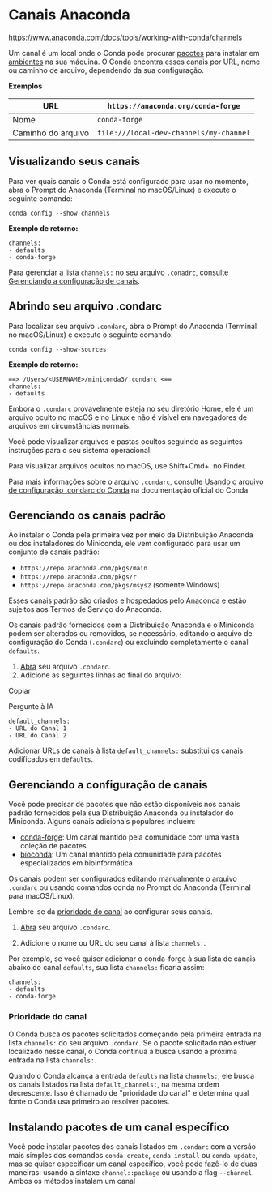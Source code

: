 # Canais Anaconda

https://www.anaconda.com/docs/tools/working-with-conda/channels

Um canal é um local onde o Conda pode procurar [pacotes](https://www.anaconda.com/docs/tools/working-with-conda/packages/install-packages) para instalar em [ambientes](https://www.anaconda.com/docs/tools/working-with-conda/environments) na sua máquina. O Conda encontra esses canais por URL, nome ou caminho de arquivo, dependendo da sua configuração.

**Exemplos**

| URL                | `https://anaconda.org/conda-forge`      |
| ------------------ | --------------------------------------- |
| Nome               | `conda-forge`                           |
| Caminho do arquivo | `file:///local-dev-channels/my-channel` |

## Visualizando seus canais

Para ver quais canais o Conda está configurado para usar no momento, abra o Prompt do Anaconda (Terminal no macOS/Linux) e execute o seguinte comando:

```
conda config --show channels
```

**Exemplo de retorno:**

```
channels:
- defaults
- conda-forge
```

Para gerenciar a lista `channels:` no seu arquivo `.conadrc`, consulte [Gerenciando a configuração de canais](https://www.anaconda.com/docs/tools/working-with-conda/channels#managing-channel-configuration).

## Abrindo seu arquivo .condarc

Para localizar seu arquivo `.condarc`, abra o Prompt do Anaconda (Terminal no macOS/Linux) e execute o seguinte comando:

```
conda config --show-sources
```

**Exemplo de retorno:**

```
==> /Users/<USERNAME>/miniconda3/.condarc <==
channels:
- defaults
```

Embora o `.condarc` provavelmente esteja no seu diretório
Home, ele é um arquivo oculto no macOS e no Linux e não é visível em navegadores de arquivos em circunstâncias normais.

Você pode visualizar arquivos e pastas ocultos seguindo as seguintes instruções para o seu sistema operacional:

Para visualizar arquivos ocultos no macOS, use Shift+Cmd+. no Finder.

Para mais informações sobre o arquivo `.condarc`, consulte [Usando o arquivo de configuração .condarc do Conda](https://docs.conda.io/projects/conda/en/stable/user-guide/configuration/use-condarc.html) na documentação oficial do Conda.

## Gerenciando os canais padrão

Ao instalar o Conda pela primeira vez por meio da Distribuição Anaconda ou dos instaladores do Miniconda, ele vem configurado para usar um conjunto de canais padrão:

- `https://repo.anaconda.com/pkgs/main`
- `https://repo.anaconda.com/pkgs/r`
- `https://repo.anaconda.com/pkgs/msys2` (somente Windows)

Esses canais padrão são criados e hospedados pelo Anaconda e estão sujeitos aos Termos de Serviço do Anaconda.

Os canais padrão fornecidos com a Distribuição Anaconda e o Miniconda
podem ser alterados ou removidos, se necessário, editando o arquivo de configuração do Conda (`.condarc`) ou excluindo completamente o canal `defaults`.

1. [Abra](https://www.anaconda.com/docs/tools/working-with-conda/channels#opening-your-condarc-file) seu arquivo `.condarc`.
2. Adicione as seguintes linhas ao final do arquivo:

Copiar

Pergunte à IA

```
default_channels:
- URL do Canal 1
- URL do Canal 2
```

Adicionar URLs de canais à lista `default_channels:` substitui os canais codificados em `defaults`.

## Gerenciando a configuração de canais

Você pode precisar de pacotes que não estão disponíveis nos canais padrão
fornecidos pela sua Distribuição Anaconda ou instalador do Miniconda.
Alguns canais adicionais populares incluem:

- [conda-forge](https://conda-forge.org/): Um canal mantido pela comunidade com uma vasta coleção de pacotes
- [bioconda](https://bioconda.github.io/): Um canal mantido pela comunidade para pacotes especializados em bioinformática

Os canais podem ser configurados editando manualmente o arquivo `.condarc` ou usando comandos conda no Prompt do Anaconda (Terminal para macOS/Linux).

Lembre-se da [prioridade do canal](https://www.anaconda.com/docs/tools/working-with-conda/channels#channel-priority) ao configurar seus canais.

1. [Abra](https://www.anaconda.com/docs/tools/working-with-conda/channels#opening-your-condarc-file) seu arquivo `.condarc`.

2. Adicione o nome ou URL do seu canal à lista `channels:`.

Por exemplo, se você quiser adicionar o conda-forge à sua lista de canais abaixo do canal `defaults`, sua lista `channels:` ficaria assim:

```
channels:
- defaults
- conda-forge
```

### Prioridade do canal

O Conda busca os pacotes solicitados começando pela primeira entrada na lista `channels:` do seu arquivo `.condarc`. Se o pacote solicitado não estiver localizado nesse canal, o Conda continua a busca usando a próxima entrada na lista `channels:`.

Quando o Conda alcança a entrada `defaults` na lista `channels:`, ele busca os canais listados na lista `default_channels:`, na mesma ordem decrescente. Isso é chamado de "prioridade do canal"
e determina qual fonte o Conda usa primeiro ao resolver pacotes.

## Instalando pacotes de um canal específico

Você pode instalar pacotes dos canais listados em `.condarc` com a versão mais simples dos comandos `conda create`, `conda install` ou `conda update`, mas se quiser especificar um canal específico, você pode fazê-lo de duas maneiras: usando a sintaxe `channel::package` ou usando a flag `--channel`. Ambos os métodos instalam um canal
